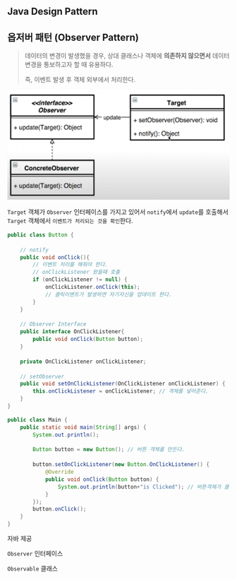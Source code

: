 ## Java Design Pattern



## 옵저버 패턴 (Observer Pattern)

> 데이터의 변경이 발생했을 경우, 상대 클래스나 객체에 **의존하지 않으면서** 데이터 변경을 통보하고자 할 때 유용하다.
>
> 즉, 이벤트 발생 후 객체 외부에서 처리한다.

![image-20200424224740588]($images/image-20200424224740588.png)

`Target` 객체가 `Observer` 인터페이스를 가지고 있어서 `notify`에서 `update`를 호출해서 `Target` 객체에서 `이벤트가 처리되는 것을 확인`한다.

```java
public class Button {
    
    // notify
    public void onClick(){
        // 이벤트 처리를 해줘야 한다.
        // onClickListener 왔을때 호출
        if (onClickListener != null) {
            onClickListener.onClick(this); 
            // 클릭이벤트가 발생하면 자기자신을 업데이트 한다.
        }
    }

    // Observer Interface
    public interface OnClickListener{
        public void onClick(Button button);
    }

    private OnClickListener onClickListener;

    // setObserver
    public void setOnClickListener(OnClickListener onClickListener) {
        this.onClickListener = onClickListener; // 객체를 넣어준다.
    }
}
```

```java
public class Main {
    public static void main(String[] args) {
        System.out.println();

        Button button = new Button(); // 버튼 객체를 만든다.
        
        button.setOnClickListener(new Button.OnClickListener() {
            @Override
            public void onClick(Button button) {
                System.out.println(button+"is Clicked"); // 버튼객체가 클릭된다.
            }
        });
        button.onClick();
    }
}
```





자바 제공

`Observer` 인터페이스

`Observable` 클래스